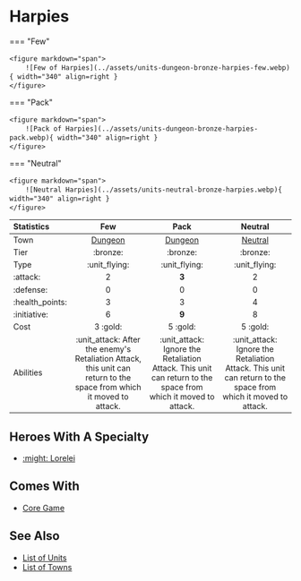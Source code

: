 # Harpies

=== "Few"

    <figure markdown="span">
        ![Few of Harpies](../assets/units-dungeon-bronze-harpies-few.webp){ width="340" align=right }
    </figure>

=== "Pack"

    <figure markdown="span">
        ![Pack of Harpies](../assets/units-dungeon-bronze-harpies-pack.webp){ width="340" align=right }
    </figure>

=== "Neutral"

    <figure markdown="span">
        ![Neutral Harpies](../assets/units-neutral-bronze-harpies.webp){ width="340" align=right }
    </figure>


| Statistics | Few | Pack | Neutral |
| :--- | :---: | :---: | :---: |
| Town | [Dungeon](../towns/dungeon.md) | [Dungeon](../towns/dungeon.md) | [Neutral](../towns/neutral.md) |
| Tier | :bronze: | :bronze: | :bronze: |
| Type | :unit_flying: | :unit_flying: | :unit_flying: |
| :attack: | 2 | **3** | 2 |
| :defense: | 0 | 0 | 0 |
| :health_points: | 3 | 3 | 4 |
| :initiative: | 6 | **9** | 8 |
| Cost | 3 :gold: | 5 :gold: | 5 :gold: |
| Abilities | :unit_attack: After the enemy's Retaliation Attack, this unit can return to the space from which it moved to attack. | :unit_attack: Ignore the Retaliation Attack. This unit can return to the space from which it moved to attack. | :unit_attack: Ignore the Retaliation Attack. This unit can return to the space from which it moved to attack. |


## Heroes With A Specialty

- [:might: Lorelei](../heroes/lorelei.md#specialty)


## Comes With

- [Core Game](../content.md)


## See Also

- [List of Units](index.md)
- [List of Towns](../towns/index.md)